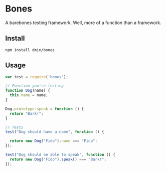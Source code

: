 # Bones

A barebones testing framework. Well, more of a function than a framework.

## Install

`npm install dmin/bones`

## Usage

```javascript
var test = require('bones');

// Function you're testing
function Dog(name) {
  this.name = name;
}

Dog.prototype.speak = function () {
  return "Bark!";
}

// Tests
test("Dog should have a name", function () {

  return new Dog("Fido").name === "Fido";
});

test("Dog should be able to speak", function () {
  return new Dog("Fido").speak() === "Bark!";
});
